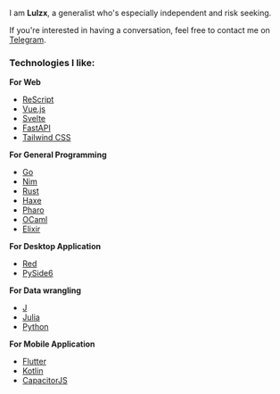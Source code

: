 I am **Lulzx**, a generalist who's especially independent and risk seeking.

If you're interested in having a conversation, feel free to contact me on [Telegram](https://t.me/lulzx).


### Technologies I like:

**For Web**

- [ReScript](https://rescript-lang.org/)
- [Vue.js](https://vuejs.org/)
- [Svelte](https://svelte.dev/)
- [FastAPI](https://fastapi.tiangolo.com/)
- [Tailwind CSS](https://tailwindcss.com/)

**For General Programming**

- [Go](https://go.dev/)
- [Nim](https://nim-lang.org/)
- [Rust](https://www.rust-lang.org/)
- [Haxe](https://haxe.org/)
- [Pharo](https://pharo.org/)
- [OCaml](https://ocaml.org/)
- [Elixir](https://elixir-lang.org/)

**For Desktop Application**

- [Red](https://www.red-lang.org/)
- [PySide6](https://www.pyside.org/)

**For Data wrangling**

- [J](https://www.jsoftware.com/)
- [Julia](https://julialang.org/)
- [Python](https://www.python.org/)

**For Mobile Application**

- [Flutter](https://flutter.dev/)
- [Kotlin](https://kotlinlang.org/)
- [CapacitorJS](https://capacitorjs.com/)
